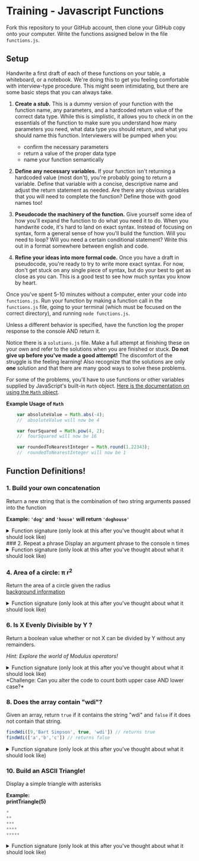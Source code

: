 # Training - Javascript Functions

Fork this repository to your GitHub account, then clone your GitHub copy onto your computer. Write the functions assigned below in the file `functions.js`.

## Setup

Handwrite a first draft of each of these functions on your table, a whiteboard, or a notebook. We're doing this to get you feeling comfortable with interview-type procedure. This might seem intimidating, but there are some basic steps that you can always take.

1. **Create a *stub*.** This is a dummy version of your function with the function name, any parameters, and a hardcoded return value of the correct data type. While this is simplistic, it allows you to check in on the essentials of the function to make sure you understand how many parameters you need, what data type you should return, and what you should name this function. Interviewers will be pumped when you:
	* confirm the necessary parameters
	* return a value of the proper data type
	* name your function semantically

2. **Define any necessary variables.** If your function isn't returning a hardcoded value (most don't), you're probably going to return a variable. Define that variable with a concise, descriptive name and adjust the return statement as needed. Are there any obvious variables that you will need to complete the function? Define those with good names too!

3. **Pseudocode the machinery of the function.** Give yourself some idea of how you'll expand the function to do what you need it to do. When you handwrite code, it's hard to land on exact syntax. Instead of focusing on syntax, form a general sense of how you'll build the function. Will you need to loop? Will you need a certain conditional statement? Write this out in a format somewhere between english and code.

4. **Refine your ideas into more formal code.** Once you have a draft in pseudocode, you're ready to try to write more exact syntax. For now, don't get stuck on any single piece of syntax, but do your best to get as close as you can. This is a good test to see how much syntax you know by heart.

Once you've spent 5-10 minutes without a computer, enter your code into `functions.js`. Run your function by making a function call in the `functions.js` file, going to your terminal (which must be focused on the correct directory), and running `node functions.js`.

Unless a different behavior is specified, have the function log the proper response to the console AND return it.

Notice there is a `solutions.js` file. Make a full attempt at finishing these on your own and refer to the solutions when you are finished or stuck. **Do not give up before you've made a good attempt!** The discomfort of the struggle is the feeling learning! Also recognize that the solutions are only **one** solution and that there are many good ways to solve these problems.

For some of the problems, you'll have to use functions or other variables supplied by JavaScript's built-in `Math` object.  [Here is the documentation on using the `Math` object](https://developer.mozilla.org/en-US/docs/Web/JavaScript/Reference/Global_Objects/Math).

**Example Usage of `Math`**
```javascript
	var absoluteValue = Math.abs(-4);
	//  absoluteValue will now be 4

	var fourSquared = Math.pow(4, 2);
	//  fourSquared will now be 16

	var roundedToNearestInteger = Math.round(1.22343);
	//  roundedToNearestInteger will now be 1
```


<!--## Deliverable

When you wrap up work, edit this README to include your name, a link to the original repository, and a 3-5 sentence reflection on completing this assignment. Example:

> I was a able to complete all of the mathematical functions, but the string related functions were difficult for me. I spoke with the evening TA and she helped me solve the ASCII triangle function. I'm still feeling iffy on writing my own loops.

Push your updates to GitHub and add a link to the repo to the "My Work" section of your website!
-->
## Function Definitions!


### 1.  Build your own concatenation
Return a new string that is the combination of two string arguments passed into the function

**Example: `'dog'` and `'house'` will return `'doghouse'`**
<details>
<summary>Function signature (only look at this after you've thought about what it should look like)</summary>
<br>
```javascript
function combineWords(word1, word2) {
	// TODO: Place your code here
}
var result = combineWords('dog', 'house');
console.log(result);
// displays 'doghouse'
```
</details>
### 2.  Repeat a phrase
Display an argument phrase to the console n times
<details>
<summary>Function signature (only look at this after you've thought about what it should look like)</summary>
<br>
```javascript
function repeatPhrase(phrase, n) {
	// TODO: Place your code here
}

repeatPhrase("Hello", 5);
// displays
// Hello
// Hello
// Hello
// Hello
// Hello
```
</details>

### 3.  Build your own Power function
Return number <sup>power</sup> *without* using built-in `Math` functions

**Example**:   
**4<sup>5</sup> = 4 \* 4 \* 4 \* 4 \* 4 = 1024**
<details>
<summary>Function signature (only look at this after you've thought about what it should look like)</summary>
<br>
```javascript
function toTheNthPower(number, power) {
	// TODO: Place your code here		
}

var result = toTheNthPower(4, 5);
console.log(result);
// displays 1024
```
</details>

### 4. Area of a circle:  &pi; r<sup>2</sup>
Return the area of a circle given the radius  
[background information](http://www.mathgoodies.com/lessons/vol2/circle_area.html)

<details>
<summary>Function signature (only look at this after you've thought about what it should look like)</summary>
<br>
```javascript
function areaOfACircle(radius) {
	// TODO: Place your code here
}

var result = areaOfACircle(2);
console.log(result);
// displays approximately 12.57
```
</details>

### 5.  Pythagorean Theorem: a<sup>2</sup> + b<sup>2</sup> = c<sup>2</sup>
Return c given a and b  
[background information](https://en.wikipedia.org/wiki/Pythagorean_theorem)

<details>
<summary>Function signature (only look at this after you've thought about what it should look like)</summary>
<br>
```javascript
function pythagoreanTheorem(a, b) {
	// TODO: Place your code here
}

var result = pythagoreanTheorem(3, 4);
console.log(result);
// should display 5;
```
</details>

###  6. Is X Evenly Divisible by Y ?
Return a boolean value whether or not X can be divided by Y without any remainders.  

*Hint: Explore the world of Modulus operators!*

<details>
<summary>Function signature (only look at this after you've thought about what it should look like)</summary>
<br>
```javascript
function isXEvenlyDivisibleByY(x, y) {
	// TODO: Place your code here
}

var result = isXEvenlyDivisibleByY(99, 3);
console.log(result);
// displays true
```
</details>

### 7.  Vowel Count:
Return the number of occurrences of vowels in a word.
Vowels are `a`, `e`, `i`, `o`, `u`, and `y`

<details>
<summary>Function signature (only look at this after you've thought about what it should look like)</summary>
<br>
```javascript
function countVowels(word) {
	// TODO: Place your code here
}

var result = countVowels("stealing");
console.log(result);
// displays 3
```
</details>
*Challenge: Can you alter the code to count both upper case AND lower case?*

### 8. Does the array contain "wdi"?
Given an array, return `true` if it contains the string "wdi" and `false` if it does not contain that string.

```javascript
findWdi([9,'Bart Simpson', true, 'wdi']) // returns true
findWdi(['a','b','c']) // returns false
```

<details>
<summary>Function signature (only look at this after you've thought about what it should look like)</summary>
<br>
```javascript

	function findWdi(arr){
		// TODO: Place your code here
	}

```
</details>

### 9. Find the longest word in a sentence
Given a string representing a sentence, return the longest word in that sentence.

<details>
<summary>Function signature (only look at this after you've thought about what it should look like)</summary>
<br>
```javascript
findLongestWord("The rain in Spain falls mainly on the plain"); // => "mainly"
findLongestWord("abcdefghijkl"); // => "abcdefghijkl"
```

```javascript
function findLongestWord(sentence) {
    // TODO: Place your code here
}
```
</details>

### 10. Build an ASCII Triangle!
Display a simple triangle with asterisks

**Example:   
printTriangle(5)**

```javascript
*
**
***
****
*****
```

<details>
<summary>Function signature (only look at this after you've thought about what it should look like)</summary>
<br>
```javascript
function printTriangle(length) {
	// TODO: Place your code here
}

printTriangle(3);
// displays
// *
// **
// ***
```
</details>

### 11. Create a heads-or-tails game.
In a separate file, create a super-simple HTML page that contains an element with the id `result`, and link your HTML page to a js file. In that js file, define 3 functions:
-A function that returns either "heads" or "tails", the result of a coin flip.
-A function that, when called, prompts the user to guess either "heads" or "tails" and returns their guess.
-A function that takes in a string and puts that string into the `result` element on your page.

Then, write a fourth function that wraps all of these functions into one, so that calling that fourth function will prompt the user to guess heads or tails, flip a coin, and then tell the user whether or not they were right. Make sure that calling just that function from the console works as expected.

### 12. Stretch Challenge: Can you alter the printTriangle function to create a Pyramid?
**Example:  printPyramid(10);**

```javascript
           *
          * *
         * * *
        * * * *
       * * * * *
      * * * * * *
     * * * * * * *
    * * * * * * * *
   * * * * * * * * *
  * * * * * * * * * *
```

*Warning: This is a surprisingly tricky interview-level exercise.  Try at your own risk!*

```javascript
function printPyramid(length) {
	// TODO: Place your code here
}
```
